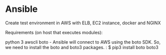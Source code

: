 Ansible                 
================


Create test environment in AWS with ELB, EC2 instance, docker and NGINX

Requirements (on host that executes modules):

python 3
awscli
boto - Ansible will connect to AWS using the boto SDK. So, we need to install the boto and boto3 packages. :
$ pip3 install boto boto3
